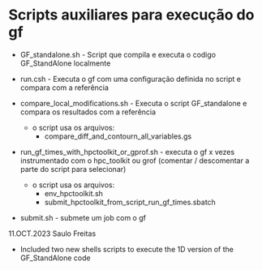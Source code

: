 # Scripts auxiliares para execução do gf

- GF_standalone.sh					                - Script que compila e executa o codigo GF_StandAlone localmente

- run.csh						                        - Executa o gf com uma configuração definida no script e compara com a referência

- compare_local_modifications.sh            - Executa o script GF_standalone e compara os resultados com a referência
  - o script usa os arquivos:
    - compare_diff_and_contourn_all_variables.gs

- run_gf_times_with_hpctoolkit_or_gprof.sh  - executa o gf x vezes instrumentado com o hpc_toolkit ou grof (comentar / descomentar a parte do script para selecionar)
  - o script usa os arquivos: 
    - env_hpctoolkit.sh
    - submit_hpctoolkit_from_script_run_gf_times.sbatch

- submit.sh                                 - submete um job com o gf


11.OCT.2023 Saulo Freitas
- Included two new shells scripts to execute the 1D version of the GF_StandAlone code